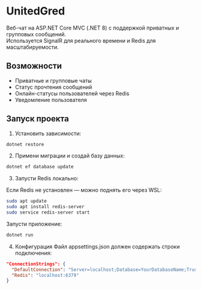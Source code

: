 # UnitedGred


Веб-чат на ASP.NET Core MVC (.NET 8) с поддержкой приватных и групповых сообщений.  
Используется SignalR для реального времени и Redis для масштабируемости.

## Возможности

- Приватные и групповые чаты  
- Статус прочтения сообщений  
- Онлайн-статусы пользователей через Redis  
- Уведомление пользователя

## Запуск проекта

1. Установить зависимости:

```bash
dotnet restore
```

2. Примени миграции и создай базу данных:

```bash
dotnet ef database update
```
3. Запусти Redis локально:

Если Redis не установлен — можно поднять его через WSL:

```bash
sudo apt update
sudo apt install redis-server
sudo service redis-server start
```
Запусти приложение:

```bash
dotnet run
```
4. Конфигурация
Файл appsettings.json должен содержать строки подключения:

```json
"ConnectionStrings": {
  "DefaultConnection": "Server=localhost;Database=YourDatabaseName;Trusted_Connection=True;",
  "Redis": "localhost:6379"
}
```
